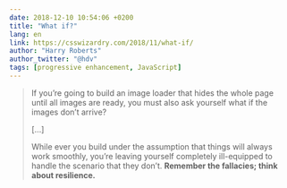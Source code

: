```yaml
---
date: 2018-12-10 10:54:06 +0200
title: "What if?"
lang: en
link: https://csswizardry.com/2018/11/what-if/
author: "Harry Roberts"
author_twitter: "@hdv"
tags: [progressive enhancement, JavaScript]
---
```


> If you’re going to build an image loader that hides the whole page until all images are ready, you must also ask yourself what if the images don’t arrive?
>
> […]
>
> While ever you build under the assumption that things will always work smoothly, you’re leaving yourself completely ill-equipped to handle the scenario that they don’t. **Remember the fallacies; think about resilience.**
